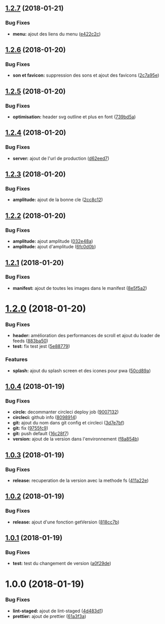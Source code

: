 <a name="1.2.7"></a>
## [1.2.7](https://bitbucket.org/MarquesDev/jsjitsu-interface/compare/v1.2.6...v1.2.7) (2018-01-21)


### Bug Fixes

* **menu:** ajout des liens du menu ([e422c2c](https://bitbucket.org/MarquesDev/jsjitsu-interface/commits/e422c2c))



<a name="1.2.6"></a>
## [1.2.6](https://bitbucket.org/MarquesDev/jsjitsu-interface/compare/v1.2.5...v1.2.6) (2018-01-20)


### Bug Fixes

* **son et favicon:** suppression des sons et ajout des favicons ([2c7a95e](https://bitbucket.org/MarquesDev/jsjitsu-interface/commits/2c7a95e))



<a name="1.2.5"></a>
## [1.2.5](https://bitbucket.org/MarquesDev/jsjitsu-interface/compare/v1.2.4...v1.2.5) (2018-01-20)


### Bug Fixes

* **optimisation:** header svg outline et plus en font ([739bd5a](https://bitbucket.org/MarquesDev/jsjitsu-interface/commits/739bd5a))



<a name="1.2.4"></a>
## [1.2.4](https://bitbucket.org/MarquesDev/jsjitsu-interface/compare/v1.2.3...v1.2.4) (2018-01-20)


### Bug Fixes

* **server:** ajout de l'url de production ([d62eed7](https://bitbucket.org/MarquesDev/jsjitsu-interface/commits/d62eed7))



<a name="1.2.3"></a>
## [1.2.3](https://bitbucket.org/MarquesDev/jsjitsu-interface/compare/v1.2.2...v1.2.3) (2018-01-20)


### Bug Fixes

* **amplitude:** ajout de la bonne cle ([2cc8c12](https://bitbucket.org/MarquesDev/jsjitsu-interface/commits/2cc8c12))



<a name="1.2.2"></a>
## [1.2.2](https://bitbucket.org/MarquesDev/jsjitsu-interface/compare/v1.2.1...v1.2.2) (2018-01-20)


### Bug Fixes

* **amplitude:** ajout amplitude ([032e48a](https://bitbucket.org/MarquesDev/jsjitsu-interface/commits/032e48a))
* **amplitude:** ajout d'amplitude ([6fc0d0b](https://bitbucket.org/MarquesDev/jsjitsu-interface/commits/6fc0d0b))



<a name="1.2.1"></a>
## [1.2.1](https://bitbucket.org/MarquesDev/jsjitsu-interface/compare/v1.2.0...v1.2.1) (2018-01-20)


### Bug Fixes

* **manifest:** ajout de toutes les images dans le manifest ([8e5f5a2](https://bitbucket.org/MarquesDev/jsjitsu-interface/commits/8e5f5a2))



<a name="1.2.0"></a>
# [1.2.0](https://bitbucket.org/MarquesDev/jsjitsu-interface/compare/v1.0.4...v1.2.0) (2018-01-20)


### Bug Fixes

* **header:** amélioration des performances de scroll et ajout du loader de feeds ([883ba50](https://bitbucket.org/MarquesDev/jsjitsu-interface/commits/883ba50))
* **test:** fix test jest ([5e88779](https://bitbucket.org/MarquesDev/jsjitsu-interface/commits/5e88779))


### Features

* **splash:** ajout du splash screen et des icones pour pwa ([50cd89a](https://bitbucket.org/MarquesDev/jsjitsu-interface/commits/50cd89a))



<a name="1.0.4"></a>
## [1.0.4](https://bitbucket.org/MarquesDev/jsjitsu-interface/compare/v1.0.3...v1.0.4) (2018-01-19)


### Bug Fixes

* **circle:** decommanter circleci deploy job ([9007132](https://bitbucket.org/MarquesDev/jsjitsu-interface/commits/9007132))
* **circleci:** github info ([8098914](https://bitbucket.org/MarquesDev/jsjitsu-interface/commits/8098914))
* **git:** ajout du nom dans git config et circleci ([3d7e7bf](https://bitbucket.org/MarquesDev/jsjitsu-interface/commits/3d7e7bf))
* **git:** fix ([9755fc9](https://bitbucket.org/MarquesDev/jsjitsu-interface/commits/9755fc9))
* **git:** push default ([16c28f7](https://bitbucket.org/MarquesDev/jsjitsu-interface/commits/16c28f7))
* **version:** ajout de la version dans l'environnement ([f8a854b](https://bitbucket.org/MarquesDev/jsjitsu-interface/commits/f8a854b))



<a name="1.0.3"></a>
## [1.0.3](https://bitbucket.org/MarquesDev/jsjitsu-interface/compare/v1.0.2...v1.0.3) (2018-01-19)


### Bug Fixes

* **release:** recuperation de la version avec la methode fs ([411a22e](https://bitbucket.org/MarquesDev/jsjitsu-interface/commits/411a22e))



<a name="1.0.2"></a>
## [1.0.2](https://bitbucket.org/MarquesDev/jsjitsu-interface/compare/v1.0.1...v1.0.2) (2018-01-19)


### Bug Fixes

* **release:** ajout d'une fonction getVersion ([818cc7b](https://bitbucket.org/MarquesDev/jsjitsu-interface/commits/818cc7b))



<a name="1.0.1"></a>
## [1.0.1](https://bitbucket.org/MarquesDev/jsjitsu-interface/compare/v1.0.0...v1.0.1) (2018-01-19)


### Bug Fixes

* **test:** test du changement de version ([a0f29de](https://bitbucket.org/MarquesDev/jsjitsu-interface/commits/a0f29de))



<a name="1.0.0"></a>
# 1.0.0 (2018-01-19)


### Bug Fixes

* **lint-staged:** ajout de lint-staged ([4d483d1](https://bitbucket.org/MarquesDev/jsjitsu-interface/commits/4d483d1))
* **prettier:** ajout de prettier ([61a3f3a](https://bitbucket.org/MarquesDev/jsjitsu-interface/commits/61a3f3a))



